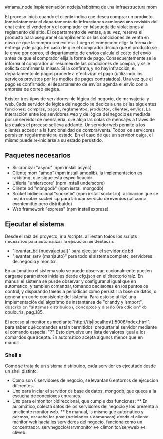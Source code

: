 #mama_node
Implementación nodejs/rabbitmq de una infraestructura mom

El proceso inicia cuando el cliente indica que desea comprar un producto. Inmediatamente el departamento de infracciones comienza una revisión del chat entre el vendedor y el comprador en búsqueda de violaciones al reglamento del sitio. El departamento de ventas, a su vez, reserva el producto para asegurar el cumplimiento de las condiciones de venta en caso de que la compra sea exitosa. Luego el comprador elige la forma de entrega y de pago. En caso de que el comprador decida que el producto se le envíe por correo, el departamento de envíos calcula el costo del envío antes de que el comprador elija la forma de pago. Consecuentemente se le informa al comprador un resumen de las condiciones de compra, y se le solicita confirmar la misma. Si la confirma, y no hay infracción, el departamento de pagos procede a efectivizar el pago (utilizando los servicios provistos por los medios de pagos contratados). Una vez que el pago es confirmado, el departamento de envíos agenda el envío con la empresa de correo elegida.

Existen tres tipos de servidores: de lógica del negocio, de mensajería, y web. Cada servidor de lógica del negocio se dedica a una de las siguientes funciones: compras, pagos, reglamentos, productos, clientes, envíos.
La interacción entre los servidores web y de lógica del negocio es mediada por un servidor de mensajería, que aloja las colas de mensajes a través de las cuales el proceso se lleva adelante. Un servidor web permite a los clientes acceder a la funcionalidad de compra/venta.
Todos los servidores persisten regularmente su estado. En el caso de que un servidor caiga, el mismo puede re-iniciarse a su estado persistido.

## Paquetes necesarios
* Sincronizar "async" (npm install async)
* Cliente mom "amqp" (npm install amqplib). la implementacion es rabbitmq, que sigue esta especificación.
* Utileria "underscore" (npm install underscore)
* Cliente bd "mongodb" (npm install mongodb)
* Socket bidireccional "socketio" (npm install socket.io). aplicacion que se monta sobre socket tcp para brindar servicio de eventos (tal como eventemitter pero distribuido)
* Web framework "express" (npm install express).

## Ejecutar el sistema
Desde el raíz del proyecto, ir a /scripts. alli estan todos los scripts necesarios para automatizar la ejecución
se destacan:
* "levantar_bd {nueva|actual}" para ejecutar el servidor de bd
* "levantar_serv {man|auto}" para todo el sistema completo, servidores del negocio y monitor.

En automático el sistema solo se puede observar, opcionalmente pueden cargarse parámetros iniciales desde cfg.json en el directorio raíz.
En manual el sistema se puede observar y configurar al igual que en automático, y también comandar, tomando decisiones en los puntos de control, y disparando tareas a periódicas como persistir la base de datos, o generar un corte consistente del sistema. Para esto se utilizó una implementación del algoritmo de instantánea de "chandy y lamport", descrito en "sistemas distribuidos, conceptos y diseño 3ra edicion" de coulouris, pag.385.

El acceso al monitor es mediante "http://{ip|localhost}:5006/index.html". para saber qué comandos están permitidos, preguntar al servidor mediante el comando especial "?". Esto devuelve una lista de valores igual a los comandos que acepta. En automático acepta algunos menos que en manual.

### Shell's
Como se trata de un sistema distribuido, cada servidor es ejecutado desde un shell distinto.
* Como son 6 servidores de negocio, se levantan 6 entornos de ejecucion diferentes.
* Uno para iniciar el servidor de base de datos, mongodb, que queda a la escucha de conexiones entrantes.
* Uno para el monitor bidireccional, que cumple dos funciones:
** En automático, colecta datos de los servidores del negocio y los presenta a un cliente monitor web.
** En manual, lo mismo que automático y ademas, escucha los post (peticiones o comandos) desde el cliente monitor web hacia los servidores del negocio. funciona como un concentrador. servnegocio/servmonitor <-> climonitor/servweb <-> cliweb.
